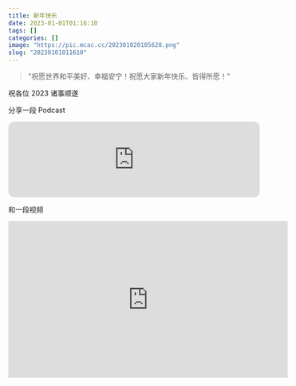 ```yaml
---
title: 新年快乐
date: 2023-01-01T01:16:10
tags: []
categories: []
image: "https://pic.mcac.cc/202301020105628.png"
slug: "20230101011610"
---
```

> "祝愿世界和平美好、幸福安宁！祝愿大家新年快乐、皆得所愿！"

祝各位 2023 诸事顺遂

分享一段 Podcast 

<iframe style="border-radius:12px" src="https://open.spotify.com/embed/episode/2JPpNmuk8JVxxMBrmSGpLA?utm_source=generator" width="100%" height="152" frameBorder="0" allowfullscreen="" allow="autoplay; clipboard-write; encrypted-media; fullscreen; picture-in-picture" loading="lazy"></iframe>

和一段视频

<iframe width="560" height="315" src="https://www.youtube.com/embed/PLDFgKzWy3o" title="YouTube video player" frameborder="0" allow="accelerometer; autoplay; clipboard-write; encrypted-media; gyroscope; picture-in-picture" allowfullscreen></iframe>
